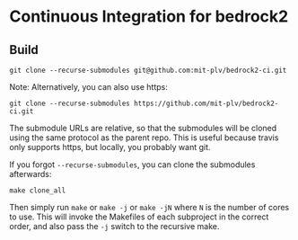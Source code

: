 # Continuous Integration for bedrock2

## Build

```
git clone --recurse-submodules git@github.com:mit-plv/bedrock2-ci.git
```

Note: Alternatively, you can also use https:

```
git clone --recurse-submodules https://github.com/mit-plv/bedrock2-ci.git
```

The submodule URLs are relative, so that the submodules will be cloned using the same protocol as the parent repo. This is useful because travis only supports https, but locally, you probably want git.

If you forgot `--recurse-submodules`, you can clone the submodules afterwards:

```
make clone_all
```

Then simply run `make` or `make -j` or `make -jN` where `N` is the number of cores to use. This will invoke the Makefiles of each subproject in the correct order, and also pass the `-j` switch to the recursive make.

